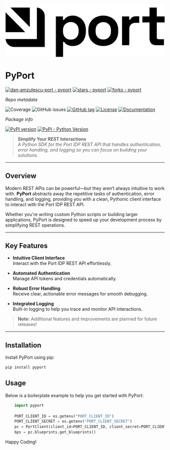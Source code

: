 ![PyPort Logo](./assets/port.png)

# PyPort

[![dan-amzulescu-port - pyport](https://img.shields.io/static/v1?label=dan-amzulescu-port&message=pyport&color=blue&logo=github)](https://github.com/dan-amzulescu-port/pyport "Go to GitHub repo")
[![stars - pyport](https://img.shields.io/github/stars/dan-amzulescu-port/pyport?style=social)](https://github.com/dan-amzulescu-port/pyport)
[![forks - pyport](https://img.shields.io/github/forks/dan-amzulescu-port/pyport?style=social)](https://github.com/dan-amzulescu-port/pyport)


_Repo metadata_

![Coverage](https://img.shields.io/badge/coverage-89.00%25-green)
![GitHub issues](https://img.shields.io/github/issues/dan-amzulescu-port/pyport)
[![GitHub tag](https://img.shields.io/github/tag/dan-amzulescu-port/pyport?include_prereleases=&sort=semver&color=blue)](https://github.com/dan-amzulescu-port/pyport/releases/)
[![License](https://img.shields.io/badge/License-MIT-blue)](#license)
[![Documentation](https://img.shields.io/badge/docs-getport.io-blue?style=flat)](https://docs.getport.io)

_Package info_

[![PyPI version](https://badge.fury.io/py/pyport.svg)](https://badge.fury.io/py/pyport)
[![PyPI - Python Version](https://img.shields.io/pypi/pyversions/pyport)](https://pypi.org/project/pyport)


> **Simplify Your REST Interactions**  
> _A Python SDK for the Port IDP REST API that handles authentication, error handling, and logging so you can focus on building your solutions._


---

## Overview

Modern REST APIs can be powerful—but they aren’t always intuitive to work with. **PyPort** abstracts away the repetitive tasks of authentication, error handling, and logging, providing you with a clean, Pythonic client interface to interact with the Port IDP REST API.

Whether you're writing custom Python scripts or building larger applications, PyPort is designed to speed up your development process by simplifying REST operations.

---

## Key Features

- **Intuitive Client Interface**  
  Interact with the Port IDP REST API effortlessly.
  
- **Automated Authentication**  
  Manage API tokens and credentials automatically.
  
- **Robust Error Handling**  
  Receive clear, actionable error messages for smooth debugging.
  
- **Integrated Logging**  
  Built-in logging to help you trace and monitor API interactions.

> **Note:** Additional features and improvements are planned for future releases!

---

## Installation

Install PyPort using pip:

```bash
pip install pyport
```

## Usage
Below is a boilerplate example to help you get started with PyPort:

```python
    import pyport

    PORT_CLIENT_ID = os.getenv("PORT_CLIENT_ID")
    PORT_CLIENT_SECRET = os.getenv("PORT_CLIENT_SECRET")
    pc = PortClient(client_id=PORT_CLIENT_ID, client_secret=PORT_CLIENT_SECRET, us_region=True)
    bps = pc.blueprints.get_blueprints()
```    

Happy Coding!


